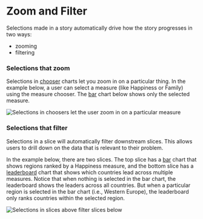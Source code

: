 # Zoom and Filter

Selections made in a story automatically drive how the story progresses in two ways:&#x20;

* zooming
* filtering

### Selections that zoom

Selections in [chooser](../editing-apps/story-designer/charts/data-card.md) charts let you zoom in on a particular thing. In the example below, a user can select a measure (like Happiness or Family) using the measure chooser. The [bar](../editing-apps/story-designer/charts/bar.md) chart below shows  only the selected measure.

![Selections in choosers let the user zoom in on a particular measure](../.gitbook/assets/data\_flow\_dim.gif)

### Selections that filter

Selections in a slice will automatically filter downstream slices. This allows users to drill down on the data that is relevant to their problem.&#x20;

In the example below, there are two slices. The top slice has a [bar](../editing-apps/story-designer/charts/bar.md) chart that shows regions ranked by a Happiness measure, and the bottom slice has a [leaderboard](../editing-apps/story-designer/charts/leaderboard.md) chart that shows which countries lead across multiple measures. Notice that when nothing is selected in the bar chart, the leaderboard shows the leaders across all countries. But when a particular region is selected in the bar chart (i.e., Western Europe), the leaderboard only ranks countries within the selected region.&#x20;

![Selections in slices above filter slices below](../.gitbook/assets/data\_flow\_viz.gif)

